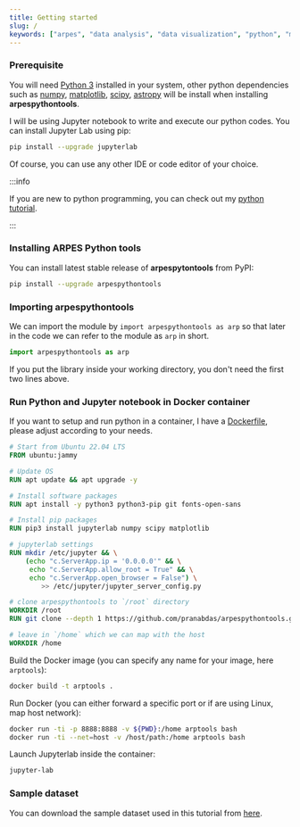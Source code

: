 ```yaml
---
title: Getting started
slug: /
keywords: ["arpes", "data analysis", "data visualization", "python", "matplotlib", "scienta-omicron", "scienta", "ses"]
---
```

### Prerequisite

You will need [Python 3](https://www.python.org/) installed in your system,
other python dependencies such as [numpy](https://numpy.org/), [matplotlib](
https://matplotlib.org/), [scipy](https://www.scipy.org/), [astropy](
https://www.astropy.org) will be install when installing **arpespythontools**.

I will be using Jupyter notebook to write and execute our python codes. You can
install Jupyter Lab using pip:

```bash
pip install --upgrade jupyterlab
```

Of course, you can use any other IDE or code editor of your choice.

:::info

If you are new to python programming, you can check out my [python tutorial](
https://pranabdas.github.io/python-tutorial/).

:::

### Installing ARPES Python tools

You can install latest stable release of **arpespytontools** from PyPI:

```bash
pip install --upgrade arpespythontools
```

### Importing arpespythontools

We can import the module by `import arpespythontools as arp` so that later in
the code we can refer to the module as `arp` in short.
```python
import arpespythontools as arp
```

If you put the library inside your working directory, you don't need the first
two lines above.

### Run Python and Jupyter notebook in Docker container

If you want to setup and run python in a container, I have a
[Dockerfile](https://github.com/pranabdas/arpespythontools/blob/master/Dockerfile),
please adjust according to your needs.
```dockerfile title="Dockerfile" showLineNumbers
# Start from Ubuntu 22.04 LTS
FROM ubuntu:jammy

# Update OS
RUN apt update && apt upgrade -y

# Install software packages
RUN apt install -y python3 python3-pip git fonts-open-sans

# Install pip packages
RUN pip3 install jupyterlab numpy scipy matplotlib

# jupyterlab settings
RUN mkdir /etc/jupyter && \
    (echo "c.ServerApp.ip = '0.0.0.0'" && \
     echo "c.ServerApp.allow_root = True" && \
     echo "c.ServerApp.open_browser = False") \
        >> /etc/jupyter/jupyter_server_config.py

# clone arpespythontools to `/root` directory
WORKDIR /root
RUN git clone --depth 1 https://github.com/pranabdas/arpespythontools.git

# leave in `/home` which we can map with the host
WORKDIR /home
```

Build the Docker image (you can specify any name for your image, here
`arptools`):
```bash
docker build -t arptools .
```

Run Docker (you can either forward a specific port or if are using Linux, map
host network):
```bash
docker run -ti -p 8888:8888 -v ${PWD}:/home arptools bash
docker run -ti --net=host -v /host/path:/home arptools bash
```

Launch Jupyterlab inside the container:
```bash
jupyter-lab
```

### Sample dataset
You can download the sample dataset used in this tutorial from [here](
http://dx.doi.org/10.17632/rfhhh54g9m).
